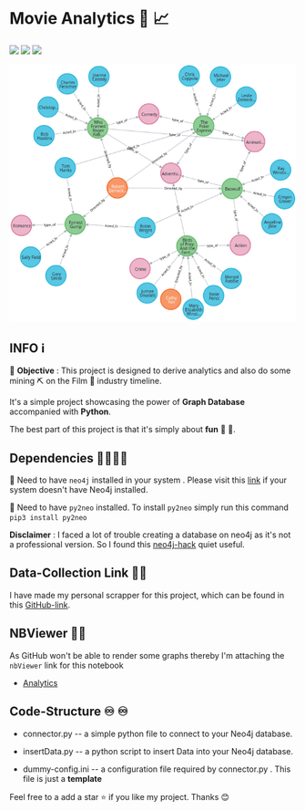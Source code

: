 # Movie Analytics 🎥 📈



![](https://img.shields.io/badge/Made--with-Python-important?style=plastic&logo=python&logoColor=yellow) ![](https://img.shields.io/badge/Type-Analytics-informational?style=plastic) ![](https://img.shields.io/badge/version-v1.0-success?style=plastic) 

![](https://github.com/lucifermorningstar1305/movieAnalytics/blob/main/Movie_analytics.png?raw=true)



## INFO ℹ️



🎯 **Objective** : This project is designed to derive analytics and also do some mining ⛏ on the Film 🎦 industry timeline. 

It's a simple project showcasing the power of **Graph Database** accompanied with **Python**. 

The best part of this project is that it's simply about **fun** 🥳 🥳. 



## Dependencies 👨‍👩‍👧‍👦

📌 Need to have `neo4j` installed in your system . Please visit this [link](https://www.digitalocean.com/community/tutorials/how-to-install-and-configure-neo4j-on-ubuntu-20-04) if your system doesn't have Neo4j installed.

📌 Need to have `py2neo` installed. To install `py2neo` simply run this command `pip3 install py2neo`

**Disclaimer** : I faced a lot of trouble creating a database on neo4j as it's not a professional version. So I found this [neo4j-hack](https://stackoverflow.com/questions/60429947/error-occurs-when-creating-a-new-database-under-neo4j-4-0) quiet useful.



## Data-Collection Link 👨‍💻

I have made my personal scrapper for this project, which can be found in this [GitHub-link](https://github.com/lucifermorningstar1305/scrappy). 

## NBViewer 📔📔

As GitHub won't be able to render some graphs thereby I'm attaching the `nbViewer` link for this notebook

* [Analytics](https://nbviewer.ipython.org/github/lucifermorningstar1305/movieAnalytics/blob/main/Analytics.ipynb)

## Code-Structure ♾️ ♾️

* connector.py -- a simple python file to connect to your Neo4j database.

* insertData.py -- a python script to insert Data into your Neo4j database.

* dummy-config.ini -- a configuration file required by connector.py . This file is just a **template**

  

 Feel free to a add a star ⭐ if you like my project. Thanks 😊 



